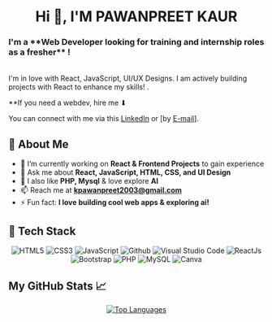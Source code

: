 

<p>
  <h1 align="center">Hi 👋, 
I'M <b>PAWANPREET KAUR</b></h1>
<p align="center">
  <h3 >I'm a  **Web Developer looking for training and internship roles as a fresher** ! </h3>
<br>
I'm in love with React, JavaScript, UI/UX Designs. I am actively building projects with React to enhance my skills! .
  
**If you need a webdev, hire me ⬇

You can connect with me via this <a href="https://www.linkedin.com/in/pawan-preet2003/">LinkedIn</a> or  [by [E-mail](mailto:kpawanpreet2003@gmail.com)].
</p>
  
</p>
<!-- About Section -->
<h2>🧐 About Me</h2>

- 🔭 I’m currently working on **React & Frontend Projects** to gain experience  
- 💬 Ask me about **React, JavaScript, HTML, CSS, and UI Design**
- 💬 I also like **PHP, Mysql**  & love explore **AI**
- 📫 Reach me at **kpawanpreet2003@gmail.com**  
- ⚡ Fun fact: **I love building cool web apps & exploring ai!**
  

<!-- Tech Stack -->
<h2> 🥞 Tech Stack</h2>
<p align="center">
<img alt="HTML5" src="https://img.shields.io/badge/html5-%23fca9ae.svg?style=for-the-badge&logo=html5&logoColor=140200"/>
<img alt="CSS3" src="https://img.shields.io/badge/css3-%23ffd2ce.svg?style=for-the-badge&logo=css3&logoColor=140200"/>
<img alt="JavaScript" src="https://img.shields.io/badge/javascript-%23e4626b.svg?style=for-the-badge&logo=javascript&logoColor=%23F7DF1E"/>
<img alt="Github" src="https://img.shields.io/badge/github-%23e4626b.svg?style=for-the-badge&logo=github&logoColor=140200"/>
<img alt="Visual Studio Code" src="https://img.shields.io/badge/Visual Studio Code-f2ca61.svg?style=for-the-badge&logo=visual-studio-code&logoColor=140200"/>
<img alt="ReactJs" src="https://img.shields.io/badge/react-f2ca61.svg?style=for-the-badge&logo=react&logoColor=140200"/>
  <img alt="Bootstrap" src="https://img.shields.io/badge/Bootstrap-7952B3.svg?style=for-the-badge&logo=bootstrap&logoColor=white"/>
<img alt="PHP" src="https://img.shields.io/badge/PHP-777BB4.svg?style=for-the-badge&logo=php&logoColor=white"/>
<img alt="MySQL" src="https://img.shields.io/badge/MySQL-4479A1.svg?style=for-the-badge&logo=mysql&logoColor=white"/>
<img alt="Canva" src="https://img.shields.io/badge/Canva-f2ca61.svg?style=for-the-badge&logo=canva&logoColor=140200"/>
  </p>

<!-- Projects 
<h2>🚀 Projects</h2>
<h3> Check my repositories description</h3>
<p>
  <ul>
 - **TextLens:** [Try here](https://pawancodecrafts.github.io/TextLens/)<br>
- **Fashionista:** [Try here](https://pawancodecrafts.github.io/Fashionista-Html-css/)<br>
- **TodoApp:** [Try here](https://pawancodecrafts.github.io/todo-React/)
  </ul>-->

## My GitHub Stats 📈
<p align="center">
  <a href="https://github.com/pawancodecrafts">
    <img src="https://github-readme-stats.vercel.app/api/top-langs/?username=pawancodecrafts&layout=compact&theme=radical" alt="Top Languages">
  </a>
</p>


    
